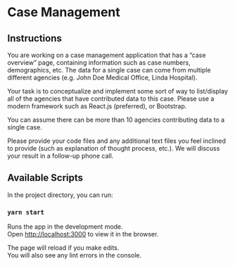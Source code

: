 # Case Management

## Instructions

You are working on a case management application that has a “case overview” page, containing information such as case numbers, demographics, etc. The data for a single case can come from multiple different agencies (e.g. John Doe Medical Office, Linda Hospital).

Your task is to conceptualize and implement some sort of way to list/display all of the agencies that have contributed data to this case. Please use a modern framework such as React.js (preferred), or Bootstrap.

You can assume there can be more than 10 agencies contributing data to a single case.

Please provide your code files and any additional text files you feel inclined to provide (such as explanation of thought process, etc.). We will discuss your result in a follow-up phone call.

## Available Scripts

In the project directory, you can run:

### `yarn start`

Runs the app in the development mode.<br />
Open [http://localhost:3000](http://localhost:3000) to view it in the browser.

The page will reload if you make edits.<br />
You will also see any lint errors in the console.
